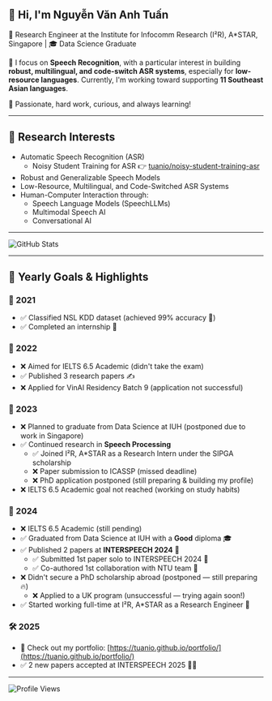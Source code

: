 ## 👋 Hi, I'm Nguyễn Văn Anh Tuấn

🔬 Research Engineer at the Institute for Infocomm Research (I²R), A*STAR, Singapore | 🎓 Data Science Graduate 

🎯 I focus on **Speech Recognition**, with a particular interest in building **robust, multilingual, and code-switch ASR systems**, especially for **low-resource languages**. Currently, I'm working toward supporting **11 Southeast Asian languages**.  

💪 Passionate, hard work, curious, and always learning!

---

## 🧠 Research Interests
- Automatic Speech Recognition (ASR)
  - Noisy Student Training for ASR 👉 [tuanio/noisy-student-training-asr](https://github.com/tuanio/noisy-student-training-asr)
- Robust and Generalizable Speech Models
- Low-Resource, Multilingual, and Code-Switched ASR Systems
- Human-Computer Interaction through:
  - Speech Language Models (SpeechLLMs)
  - Multimodal Speech AI
  - Conversational AI

---

![GitHub Stats](https://github-readme-stats.vercel.app/api?username=tuanio&show_icons=true&theme=transparent)

---

## 📌 Yearly Goals & Highlights

### 🎯 2021
- ✅ Classified NSL KDD dataset (achieved 99% accuracy 🎉)
- ✅ Completed an internship 🤙

### 🎯 2022
- ❌ Aimed for IELTS 6.5 Academic (didn't take the exam)
- ✅ Published 3 research papers ✍️
- ❌ Applied for VinAI Residency Batch 9 (application not successful)

### 🎯 2023
- ❌ Planned to graduate from Data Science at IUH (postponed due to work in Singapore)
- ✅ Continued research in **Speech Processing**
  - ✅ Joined I²R, A*STAR as a Research Intern under the SIPGA scholarship
  - ❌ Paper submission to ICASSP (missed deadline)
  - ❌ PhD application postponed (still preparing & building my profile)
- ❌ IELTS 6.5 Academic goal not reached (working on study habits)

### 🎯 2024
- ❌ IELTS 6.5 Academic (still pending)
- ✅ Graduated from Data Science at IUH with a **Good** diploma 🎓
- ✅ Published 2 papers at **INTERSPEECH 2024** 🎉
  - ✅ Submitted 1st paper solo to INTERSPEECH 2024 🥳
  - ✅ Co-authored 1st collaboration with NTU team 🦁
- ❌ Didn't secure a PhD scholarship abroad (postponed — still preparing 🔥)
  - ❌ Applied to a UK program (unsuccessful — trying again soon!)
- ✅ Started working full-time at I²R, A*STAR as a Research Engineer 🚀

### 🛠️ 2025
- 🔗 Check out my portfolio: [https://tuanio.github.io/portfolio/](https://tuanio.github.io/portfolio/)
- ✅ 2 new papers accepted at INTERSPEECH 2025 🎉👏

---

![Profile Views](https://komarev.com/ghpvc/?username=tuanio&color=blue)
